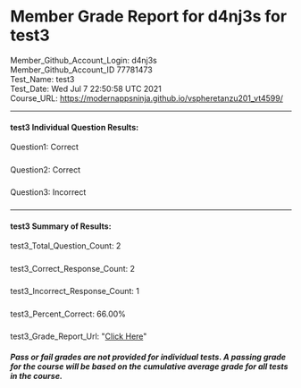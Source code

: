 # Member Grade Report for d4nj3s for test3  
   
Member_Github_Account_Login: d4nj3s  
Member_Github_Account_ID 77781473  
Test_Name: test3  
Test_Date: Wed Jul  7 22:50:58 UTC 2021  
Course_URL: https://modernappsninja.github.io/vspheretanzu201_vt4599/  
   
---  
#### test3 Individual Question Results:  
Question1: Correct  
#####  
Question2: Correct  
#####  
Question3: Incorrect  
#####  
---  
#### test3 Summary of Results:  
test3_Total_Question_Count: 2  
#####  
test3_Correct_Response_Count: 2  
#####  
test3_Incorrect_Response_Count: 1  
#####  
test3_Percent_Correct: 66.00%  
#####  
test3_Grade_Report_Url: "[Click Here](https://github.com/modernappsninjas/d4nj3s/blob/main/static/userdata/courses/vspheretanzu201_vt4599/grade_report.pr337.test3.md)"
##### Pass or fail grades are not provided for individual tests. A passing grade for the course will be based on the cumulative average grade for all tests in the course.  
